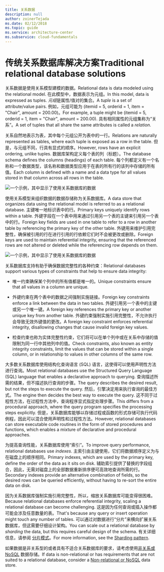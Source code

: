 ```yaml
---
title: 关系数据
description: null
author: zoinerTejada
ms.date: 02/12/2018
ms.topic: guide
ms.service: architecture-center
ms.subservice: cloud-fundamentals
---
```


# <a name="traditional-relational-database-solutions"></a><span data-ttu-id="81259-102">传统关系数据库解决方案</span><span class="sxs-lookup"><span data-stu-id="81259-102">Traditional relational database solutions</span></span>

<span data-ttu-id="81259-103">关系数据是使用关系模型建模的数据。</span><span class="sxs-lookup"><span data-stu-id="81259-103">Relational data is data modeled using the relational model.</span></span> <span data-ttu-id="81259-104">在此模型中，数据表示为元组。</span><span class="sxs-lookup"><span data-stu-id="81259-104">In this model, data is expressed as tuples.</span></span> <span data-ttu-id="81259-105">*元组*是属性/值对的集合。</span><span class="sxs-lookup"><span data-stu-id="81259-105">A *tuple* is a set of attribute/value pairs.</span></span> <span data-ttu-id="81259-106">例如，元组可能为 (itemid = 5, orderid = 1, item = "Chair", amount = 200.00)。</span><span class="sxs-lookup"><span data-stu-id="81259-106">For example, a tuple might be (itemid = 5, orderid = 1, item = "Chair", amount = 200.00).</span></span> <span data-ttu-id="81259-107">具有相同属性的元组集称为“关系”。</span><span class="sxs-lookup"><span data-stu-id="81259-107">A set of tuples that all share the same attributes is called a *relation*.</span></span>

<span data-ttu-id="81259-108">关系自然地表示为表，其中每个元组公开为表中的一行。</span><span class="sxs-lookup"><span data-stu-id="81259-108">Relations are naturally represented as tables, where each tuple is exposed as a row in the table.</span></span> <span data-ttu-id="81259-109">但是，与元组不同，行具有显式的顺序。</span><span class="sxs-lookup"><span data-stu-id="81259-109">However, rows have an explicit ordering, unlike tuples.</span></span> <span data-ttu-id="81259-110">数据库架构定义每个表的列（标题）。</span><span class="sxs-lookup"><span data-stu-id="81259-110">The database schema defines the columns (headings) of each table.</span></span> <span data-ttu-id="81259-111">每个列都定义有一个名称和一个数据类型，该名称和数据类型应用于在表的所有行的该列中存储的所有值。</span><span class="sxs-lookup"><span data-stu-id="81259-111">Each column is defined with a name and a data type for all values stored in that column across all rows in the table.</span></span>

![一个示例，其中显示了使用关系数据库的数据](../images/example-relational.png)

<span data-ttu-id="81259-113">使用关系模型来组织数据的数据存储称为关系数据库。</span><span class="sxs-lookup"><span data-stu-id="81259-113">A data store that organizes data using the relational model is referred to as a relational database.</span></span> <span data-ttu-id="81259-114">主键唯一地标识表中的行。</span><span class="sxs-lookup"><span data-stu-id="81259-114">Primary keys uniquely identify rows within a table.</span></span> <span data-ttu-id="81259-115">外键字段在一个表中用来通过引用另一个表的主键来引用另一个表中的行。</span><span class="sxs-lookup"><span data-stu-id="81259-115">Foreign key fields are used in one table to refer to a row in another table by referencing the primary key of the other table.</span></span> <span data-ttu-id="81259-116">外键用来维护引用完整性，确保被引用的行在进行引用的行依赖它们时不会被更改或删除。</span><span class="sxs-lookup"><span data-stu-id="81259-116">Foreign keys are used to maintain referential integrity, ensuring that the referenced rows are not altered or deleted while the referencing row depends on them.</span></span>

![一个示例，其中显示了使用关系数据库的数据](../images/example-relational2.png)

<span data-ttu-id="81259-118">关系数据库支持有助于确保数据完整性的各种约束：</span><span class="sxs-lookup"><span data-stu-id="81259-118">Relational databases support various types of constraints that help to ensure data integrity:</span></span>

- <span data-ttu-id="81259-119">唯一约束确保某个列中的所有值都是唯一的。</span><span class="sxs-lookup"><span data-stu-id="81259-119">Unique constraints ensure that all values in a column are unique.</span></span>

- <span data-ttu-id="81259-120">外键约束在两个表中的数据之间强制实施链接。</span><span class="sxs-lookup"><span data-stu-id="81259-120">Foreign key constraints enforce a link between the data in two tables.</span></span> <span data-ttu-id="81259-121">外键引用另一个表中的主键或另一个唯一键。</span><span class="sxs-lookup"><span data-stu-id="81259-121">A foreign key references the primary key or another unique key from another table.</span></span> <span data-ttu-id="81259-122">外键约束强制实施引用完整性，不允许执行会导致无效外键值的更改。</span><span class="sxs-lookup"><span data-stu-id="81259-122">A foreign key constraint enforces referential integrity, disallowing changes that cause invalid foreign key values.</span></span>

- <span data-ttu-id="81259-123">检查约束也称为实体完整性约束，它们将可以在单个列中或在关系中存储的值限制为同一行中其他列中的值。</span><span class="sxs-lookup"><span data-stu-id="81259-123">Check constraints, also known as entity integrity constraints, limit the values that can be stored within a single column, or in relationship to values in other columns of the same row.</span></span>

<span data-ttu-id="81259-124">大多数关系数据库使用结构化查询语言 (SQL) 语言，这使得可以使用声明性方法进行查询。</span><span class="sxs-lookup"><span data-stu-id="81259-124">Most relational databases use the Structured Query Language (SQL) language that enables a declarative approach to querying.</span></span> <span data-ttu-id="81259-125">查询描述所需的结果，但不描述执行查询的步骤。</span><span class="sxs-lookup"><span data-stu-id="81259-125">The query describes the desired result, but not the steps to execute the query.</span></span> <span data-ttu-id="81259-126">然后，引擎决定用来执行查询的最佳方式。</span><span class="sxs-lookup"><span data-stu-id="81259-126">The engine then decides the best way to execute the query.</span></span> <span data-ttu-id="81259-127">这不同于过程性方法，在过程性方法中，查询程序显式指定处理步骤。</span><span class="sxs-lookup"><span data-stu-id="81259-127">This differs from a procedural approach, where the query program specifies the processing steps explicitly.</span></span> <span data-ttu-id="81259-128">但是，关系数据库能够以存储过程或函数的形式存储可执行代码例程，因此可以混合使用声明性和过程性方法。</span><span class="sxs-lookup"><span data-stu-id="81259-128">However, relational databases can store executable code routines in the form of stored procedures and functions, which enables a mixture of declarative and procedural approaches.</span></span>

<span data-ttu-id="81259-129">为提高查询性能，关系数据库使用“索引”。</span><span class="sxs-lookup"><span data-stu-id="81259-129">To improve query performance, relational databases use *indexes*.</span></span> <span data-ttu-id="81259-130">主索引由主键使用，它们将数据顺序定义为与在磁盘上的顺序相同。</span><span class="sxs-lookup"><span data-stu-id="81259-130">Primary indexes, which are used by the primary key, define the order of the data as it sits on disk.</span></span> <span data-ttu-id="81259-131">辅助索引提供了替换的字段组合，因此，无需对磁盘上的全部数据重新排序便可高效地查询所需的行。</span><span class="sxs-lookup"><span data-stu-id="81259-131">Secondary indexes provide an alternative combination of fields, so the desired rows can be queried efficiently, without having to re-sort the entire data on disk.</span></span>

<span data-ttu-id="81259-132">因为关系数据库强制实施引用完整性，所以，缩放关系数据库可能变得很困难。</span><span class="sxs-lookup"><span data-stu-id="81259-132">Because relational databases enforce referential integrity, scaling a relational database can become challenging.</span></span> <span data-ttu-id="81259-133">这是因为任何查询或插入操作都可能会涉及任意数量的表。</span><span class="sxs-lookup"><span data-stu-id="81259-133">That's because any query or insert operation might touch any number of tables.</span></span> <span data-ttu-id="81259-134">可以通过对数据进行“分片”来横向扩展关系数据库，但这需要仔细设计架构。</span><span class="sxs-lookup"><span data-stu-id="81259-134">You can scale out a relational database by *sharding* the data, but this requires careful design of the schema.</span></span> <span data-ttu-id="81259-135">有关详细信息，请参阅 [分片模式](../../patterns/sharding.md)。</span><span class="sxs-lookup"><span data-stu-id="81259-135">For more information, see the [Sharding pattern](../../patterns/sharding.md).</span></span>

<span data-ttu-id="81259-136">如果数据是非关系型的或者具有不适合关系数据库的要求，请考虑使用[非关系或 NoSQL](../big-data/non-relational-data.md) 数据存储。</span><span class="sxs-lookup"><span data-stu-id="81259-136">If data is non-relational or has requirements that are not suited to a relational database, consider a [Non-relational or NoSQL](../big-data/non-relational-data.md) data store.</span></span>
